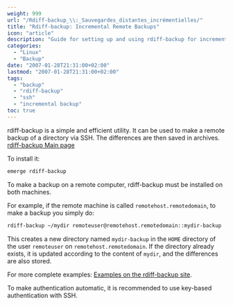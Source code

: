 ```yaml
---
weight: 999
url: "/Rdiff-backup_\\:_Sauvegardes_distantes_incrémentielles/"
title: "Rdiff-backup: Incremental Remote Backups"
icon: "article"
description: "Guide for setting up and using rdiff-backup for incremental remote backups over SSH."
categories:
  - "Linux"
  - "Backup"
date: "2007-01-28T21:31:00+02:00"
lastmod: "2007-01-28T21:31:00+02:00"
tags:
  - "backup"
  - "rdiff-backup"
  - "ssh"
  - "incremental backup"
toc: true
---
```


rdiff-backup is a simple and efficient utility. It can be used to make a remote backup of a directory via SSH. The differences are then saved in archives. [rdiff-backup Main page](https://www.nongnu.org/rdiff-backup/)

To install it:

```bash
emerge rdiff-backup
```

To make a backup on a remote computer, rdiff-backup must be installed on both machines.

For example, if the remote machine is called `remotehost.remotedomain`, to make a backup you simply do:

```bash
rdiff-backup ~/mydir remoteuser@remotehost.remotedomain::mydir-backup
```

This creates a new directory named `mydir-backup` in the `HOME` directory of the user `remoteuser` on `remotehost.remotedomain`. If the directory already exists, it is updated according to the content of `mydir`, and the differences are also stored.

For more complete examples: [Examples on the rdiff-backup site](https://www.nongnu.org/rdiff-backup/examples.html).

To make authentication automatic, it is recommended to use key-based authentication with SSH.
